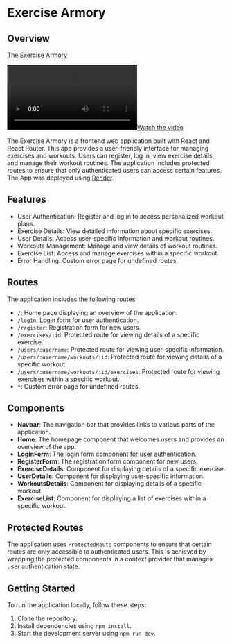 # Exercise Armory

## Overview

[The Exercise Armory](https://exercise-armory-frontend.onrender.com)

[![Watch the video](https://raw.githubusercontent.com/MattOzuna/exercise-armory-frontend/main/public/img/Exercise_armory_demo_vid.mp4)](https://raw.githubusercontent.com/MattOzuna/exercise-armory-frontend/main/public/img/Exercise_armory_demo_vid.mp4)

The Exercise Armory is a frontend web application built with React and React Router. This app provides a user-friendly interface for managing exercises and workouts. Users can register, log in, view exercise details, and manage their workout routines. The application includes protected routes to ensure that only authenticated users can access certain features. The App was deployed using [Render](https://render.com/). 

## Features

- User Authentication: Register and log in to access personalized workout plans.
- Exercise Details: View detailed information about specific exercises.
- User Details: Access user-specific information and workout routines.
- Workouts Management: Manage and view details of workout routines.
- Exercise List: Access and manage exercises within a specific workout.
- Error Handling: Custom error page for undefined routes.

## Routes

The application includes the following routes:

- `/`: Home page displaying an overview of the application.
- `/login`: Login form for user authentication.
- `/register`: Registration form for new users.
- `/exercises/:id`: Protected route for viewing details of a specific exercise.
- `/users/:username`: Protected route for viewing user-specific information.
- `/users/:username/workouts/:id`: Protected route for viewing details of a specific workout.
- `/users/:username/workouts/:id/exercises`: Protected route for viewing exercises within a specific workout.
- `*`: Custom error page for undefined routes.

## Components

- **Navbar**: The navigation bar that provides links to various parts of the application.
- **Home**: The homepage component that welcomes users and provides an overview of the app.
- **LoginForm**: The login form component for user authentication.
- **RegisterForm**: The registration form component for new users.
- **ExerciseDetails**: Component for displaying details of a specific exercise.
- **UserDetails**: Component for displaying user-specific information.
- **WorkoutsDetails**: Component for displaying details of a specific workout.
- **ExerciseList**: Component for displaying a list of exercises within a specific workout.

## Protected Routes

The application uses `ProtectedRoute` components to ensure that certain routes are only accessible to authenticated users. This is achieved by wrapping the protected components in a context provider that manages user authentication state.

## Getting Started

To run the application locally, follow these steps:

1. Clone the repository.
2. Install dependencies using `npm install`.
3. Start the development server using `npm run dev`.
